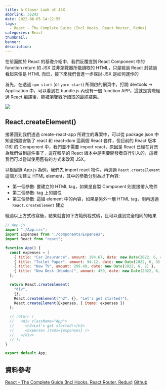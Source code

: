 ```yaml
---
title: A Closer Look at JSX
abbrlink: 55243
date: 2022-06-05 14:22:55
tags:
  - React - The Complete Guide (Incl Hooks, React Router, Redux)
categories: React
thumbnail:
banner:
description:
---
```


在前面關於 React 的基礎介紹中，我們反覆提到 React Component 中的 function return 的 JSX 並非瀏覽器所能讀取的 HTML，只是經過 React 封裝過看起來像是 HTML 而已，接下來我們會進一步探討 JSX 是如何運作的

<!-- more -->

首先，在透過 `npm start` (or `yarn start`) 所開啟的網頁中，打開 devtools -> Application 中，可以看到在 bundle.js 內也有一個 function APP，這就是實際經過 React 編譯後，能被瀏覽器所讀取的最終結果。

![](devtools.png)

## React.createElement()

接著回到我們透過 create-react-app 所建立的專案中，可以從 package.json 中知道預設安裝了 react 和 react-dom 這兩個 React 套件，但目前的 React 版本 (18) 的 Component 中，我們並不需要 import react，原因是 React 已經在背景為我們做到這件事了，這在較早的 React 版本中是需要開發者自行引入的，這裡我們可以嘗試使用舊有的方式來改寫 JSX。

以根目錄 App.js 為例，我們先 import react 物件，再透過 `React.createElement` 這個方法建立 HTML element，其中的參數分別為以下內容:

- 第一個參數: 要建立的 HTML tag，如果是自製 Component 則直接帶入物件
- 第二個參數: tag 上的屬性
- 第三個參數: 這組 element 中的內容，如果是另外一層 HTML tag，則再透過 `React.createElement` 建立

經過以上方式改寫後，結果就會如下方範例程式碼，且可以達到完全相同的結果

```js
// App.js
import "./App.css";
import Expenses from "./components/Expenses";
import React from "react";

function App() {
  const expenses = [
    { title: "Car Insurance", amount: 294.67, date: new Date(2022, 6, 4) },
    { title: "Toilet Paper", amount: 94.12, date: new Date(2022, 6, 3) },
    { title: "New TV", amount: 299.49, date: new Date(2022, 6, 2) },
    { title: "New Desk (Wooden)", amount: 450, date: new Date(2022, 6, 1) },
  ];

  return React.createElement(
    "div",
    {},
    React.createElement("h2", {}, "Let's get started!"),
    React.createElement(Expenses, { items: expenses })
  );

  // return (
  //   <div className="App">
  //     <h2>Let's get started!</h2>
  //     <Expenses items={expenses} />
  //   </div>
  // );
}

export default App;
```

## 資料參考

[React - The Complete Guide (Incl Hooks, React Router, Redux)](https://www.udemy.com/course/react-the-complete-guide-incl-redux/)
[Github](https://github.com/Jerry-Yeh/react-complete-guide/commit/f2bd63783737eb58e311d7ecd36d476baaebc7d8)
